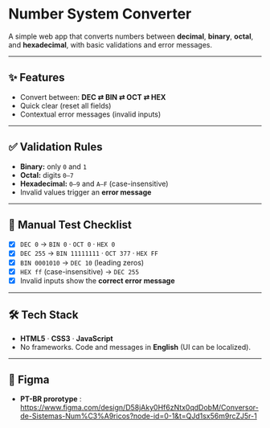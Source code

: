 # Number System Converter

A simple web app that converts numbers between **decimal**, **binary**, **octal**, and **hexadecimal**, with basic validations and error messages.

---

## ✨ Features

- Convert between: **DEC ⇄ BIN ⇄ OCT ⇄ HEX**
- Quick clear (reset all fields)
- Contextual error messages (invalid inputs)

---

## ✅ Validation Rules

- **Binary:** only `0` and `1`
- **Octal:** digits `0–7`
- **Hexadecimal:** `0–9` and `A–F` (case-insensitive)
- Invalid values trigger an **error message**

---

## 🧪 Manual Test Checklist

- [X] `DEC 0` → `BIN 0` · `OCT 0` · `HEX 0`
- [X] `DEC 255` → `BIN 11111111` · `OCT 377` · `HEX FF`
- [X] `BIN 0001010` → `DEC 10` (leading zeros)
- [X] `HEX ff` (case-insensitive) → `DEC 255`
- [X] Invalid inputs show the **correct error message**

---

## 🛠️ Tech Stack

- **HTML5** · **CSS3** · **JavaScript**
- No frameworks. Code and messages in **English** (UI can be localized).

---

## 📂 Figma

- **PT-BR prorotype** : https://www.figma.com/design/D58jAky0Hf6zNtx0qdDobM/Conversor-de-Sistemas-Num%C3%A9ricos?node-id=0-1&t=QJd1sx56m9rcZJ5r-1



